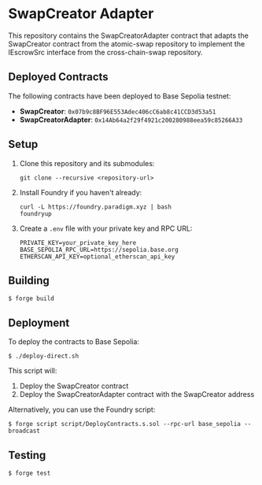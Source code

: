 # SwapCreator Adapter

This repository contains the SwapCreatorAdapter contract that adapts the SwapCreator contract from the atomic-swap repository to implement the IEscrowSrc interface from the cross-chain-swap repository.

## Deployed Contracts

The following contracts have been deployed to Base Sepolia testnet:

- **SwapCreator**: `0x07b9c8BF96E553Adec406cC6ab8c41CCD3d53a51`
- **SwapCreatorAdapter**: `0x14Ab64a2f29f4921c200280988eea59c85266A33`

## Setup

1. Clone this repository and its submodules:
   ```shell
   git clone --recursive <repository-url>
   ```

2. Install Foundry if you haven't already:
   ```shell
   curl -L https://foundry.paradigm.xyz | bash
   foundryup
   ```

3. Create a `.env` file with your private key and RPC URL:
   ```
   PRIVATE_KEY=your_private_key_here
   BASE_SEPOLIA_RPC_URL=https://sepolia.base.org
   ETHERSCAN_API_KEY=optional_etherscan_api_key
   ```

## Building

```shell
$ forge build
```

## Deployment

To deploy the contracts to Base Sepolia:

```shell
$ ./deploy-direct.sh
```

This script will:
1. Deploy the SwapCreator contract
2. Deploy the SwapCreatorAdapter contract with the SwapCreator address

Alternatively, you can use the Foundry script:

```shell
$ forge script script/DeployContracts.s.sol --rpc-url base_sepolia --broadcast
```

## Testing

```shell
$ forge test
```
